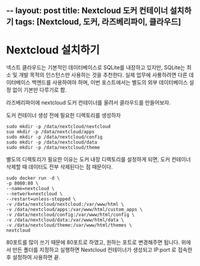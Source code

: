 --
layout: post
title: Nextcloud 도커 컨테이너 설치하기
tags: [Nextcloud, 도커, 라즈베리파이, 클라우드]
---

# Nextcloud 설치하기

넥스트 클라우드는 기본적인 데이터베이스로 SQLite를 내장하고 있지만, SQLite는 최소 및 개발 목적의 인스턴스만 사용하는 것을 추천한다. 실제 업무에 사룡하려면 다른 데이터베이스 백엔드를 사용하여야 하며, 이번 포스트에서는 별도의 외부 데이터베이스 설정 없이 기본만 다루기로 함. 

라즈베리파이에 nextcloud 도커 컨테이너를 올려서 클라우드를 만들어보자. 

도커 컨테이너 생성 전에 필요한 디렉토리를 생성하자

```
sudo mkdir -p /data/nextcloud/nextcloud
suo mkdir -p /data/nextcloud/apps
sudo mkdir -p /data/nextcloud/config
sudo mkdir -p /data/nextcloud/data
sudo mkdir -p /data/nextcloud/theme
```

별도의 디렉토리가 필요한 이유는 도커 내장 디렉토리를 설정하게 되면, 
도커 컨테이너 삭제할 때 데이터도 전부 삭제된다는 점 때문이다. 

```
sudo docker run -d \
-p 8080:80 \
--name=nextcloud \
--network=nextcloud \
--restart=unless-stopped \
-v /data/nextcloud/nextcloud:/var/www/html \
-v /data/nextcloud/apps:/var/www/html/custom_apps \
-v /data/nextcloud/config:/var/www/html/config \
-v /data/nextcloud/data:/var/www/html/data \
-v /data/nextcloud/theme:/var/www/html/themes \
nextcloud
```

80포트를 많이 쓰기 때문에 80포트로 하였고, 원하는 포트로 변경해주면 됩니다. 
위에서 만든 폴더를 지정하고 실행하면 Nextcloud 컨테이너가 생성되고
IP:port 로 접속한 후 설정하여 사용하면 끝.


